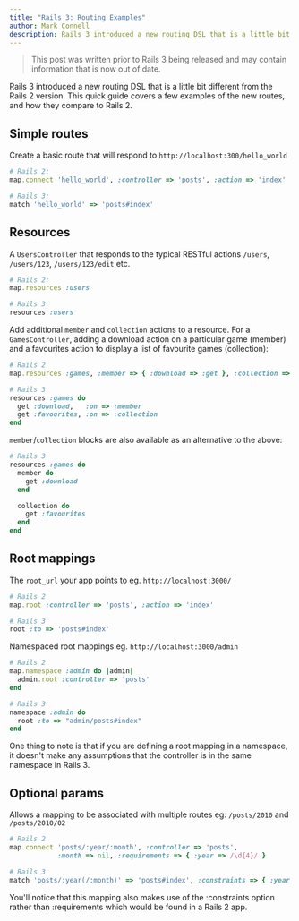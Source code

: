 ```yaml
---
title: "Rails 3: Routing Examples"
author: Mark Connell
description: Rails 3 introduced a new routing DSL that is a little bit different from the Rails 2 version. This quick guide covers a few examples of the new routes, and how they compare to Rails 2.
---
```


> This post was written prior to Rails 3 being released and may contain information that is now out of date.

Rails 3 introduced a new routing DSL that is a little bit different from the Rails 2 version. This quick guide covers a few examples of the new routes, and how they compare to Rails 2.

## Simple routes

Create a basic route that will respond to `http://localhost:300/hello_world`

```ruby
# Rails 2:
map.connect 'hello_world', :controller => 'posts', :action => 'index'

# Rails 3:
match 'hello_world' => 'posts#index'
```

## Resources

A `UsersController` that responds to the typical RESTful actions `/users`, `/users/123`, `/users/123/edit` etc.

```ruby
# Rails 2:
map.resources :users

# Rails 3:
resources :users
```

Add additional `member` and `collection` actions to a resource. For a `GamesController`, adding a download action on a particular game (member) and a favourites action to display a list of favourite games (collection):

```ruby
# Rails 2
map.resources :games, :member => { :download => :get }, :collection => { :favourites => :get }

# Rails 3
resources :games do
  get :download,   :on => :member
  get :favourites, :on => :collection
end
```

`member`/`collection` blocks are also available as an alternative to the above:

```ruby
# Rails 3
resources :games do
  member do
    get :download
  end

  collection do
    get :favourites
  end
end
```

## Root mappings
The `root_url` your app points to eg. `http://localhost:3000/`

```ruby
# Rails 2
map.root :controller => 'posts', :action => 'index'

# Rails 3
root :to => 'posts#index'
```

Namespaced root mappings eg. `http://localhost:3000/admin`

```ruby
# Rails 2
map.namespace :admin do |admin|
  admin.root :controller => 'posts'
end

# Rails 3
namespace :admin do
  root :to => "admin/posts#index"
end
```

One thing to note is that if you are defining a root mapping in a namespace, it doesn't make any assumptions that the controller is in the same namespace in Rails 3.

## Optional params
Allows a mapping to be associated with multiple routes eg: `/posts/2010` and `/posts/2010/02`

```ruby
# Rails 2
map.connect 'posts/:year/:month', :controller => 'posts',
            :month => nil, :requirements => { :year => /\d{4}/ }

# Rails 3
match 'posts/:year(/:month)' => 'posts#index', :constraints => { :year => /\d{4}/ }
```

You'll notice that this mapping also makes use of the :constraints option rather than :requirements which would be found in a Rails 2 app.
